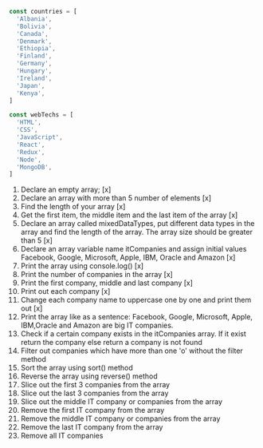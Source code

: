 ```JavaScript
const countries = [
  'Albania',
  'Bolivia',
  'Canada',
  'Denmark',
  'Ethiopia',
  'Finland',
  'Germany',
  'Hungary',
  'Ireland',
  'Japan',
  'Kenya',
]

const webTechs = [
  'HTML',
  'CSS',
  'JavaScript',
  'React',
  'Redux',
  'Node',
  'MongoDB',
]

```


1. Declare an empty array; [x]
2. Declare an array with more than 5 number of elements [x]
3. Find the length of your array [x]
4. Get the first item, the middle item and the last item of the array [x]
5. Declare an array called mixedDataTypes, put different data types in the array and find the length of the array. The array size should be greater than 5 [x]
6. Declare an array variable name itCompanies and assign initial values Facebook, Google, Microsoft, Apple, IBM, Oracle and Amazon [x]
7. Print the array using console.log() [x]
8. Print the number of companies in the array [x]
9. Print the first company, middle and last company [x]
10. Print out each company [x]
11. Change each company name to uppercase one by one and print them out [x]
12. Print the array like as a sentence: Facebook, Google, Microsoft, Apple, IBM,Oracle and Amazon are big IT companies.
13. Check if a certain company exists in the itCompanies array. If it exist return the company else return a company is not found
14. Filter out companies which have more than one 'o' without the filter method
15. Sort the array using sort() method
16. Reverse the array using reverse() method
17. Slice out the first 3 companies from the array
18. Slice out the last 3 companies from the array
19. Slice out the middle IT company or companies from the array
20. Remove the first IT company from the array
21. Remove the middle IT company or companies from the array
22. Remove the last IT company from the array
23. Remove all IT companies
